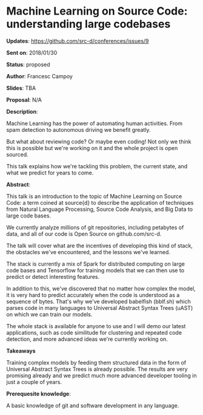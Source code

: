# Machine Learning on Source Code: understanding large codebases

**Updates**:  https://github.com/src-d/conferences/issues/9

**Sent on**:  2018/01/30

**Status**:   proposed

**Author**:   Francesc Campoy

**Slides**:   TBA

**Proposal**: N/A

**Description**:

Machine Learning has the power of automating human activities. From spam detection to autonomous driving we benefit greatly.

But what about reviewing code? Or maybe even coding!
Not only we think this is possible but we're working on it and the whole project is open sourced.

This talk explains how we're tackling this problem, the current state, and what we predict for years to come.

**Abstract**:

This talk is an introduction to the topic of Machine Learning on Source Code: a term coined at source{d} to describe the application of techniques from Natural Language Processing, Source Code Analysis, and Big Data to large code bases.

We currently analyze millions of git repositories, including petabytes of data, and all of our code is Open Source on github.com/src-d.

The talk will cover what are the incentives of developing this kind of stack, the obstacles we've encountered, and the lessons we've learned.

The stack is currently a mix of Spark for distributed computing on large code bases and Tensorflow for training models that we can then use to predict or detect interesting features.

In addition to this, we've discovered that no matter how complex the model, it is very hard to predict accurately when the code is understood as a sequence of bytes. That's why we've developed babelfish (bblf.sh) which parses code in many languages to Universal Abstract Syntax Trees (uAST) on which we can train our models.

The whole stack is available for anyone to use and I will demo our latest applications, such as code similitude for clustering and repeated code detection, and more advanced ideas we're currently working on.

**Takeaways**

Training complex models by feeding them structured data in the form of Universal Abstract Syntax Trees is already possible. The results are very promising already and we predict much more advanced developer tooling in just a couple of years.

**Prerequesite knowledge**:

A basic knowledge of git and software development in any language.

